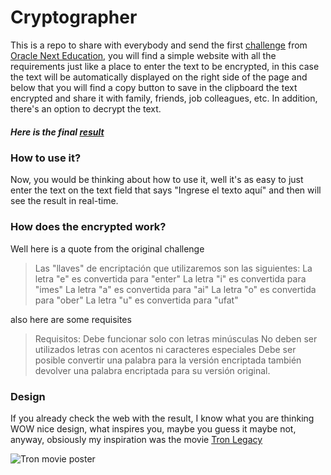 # Cryptographer

This is a repo to share with everybody and send 
the first <a href="https://www.aluracursos.com/challenges/challenge-one-logica/sprint01-construye-un-encriptador-texto-con-javascript">challenge</a> from <a href="https://www.oracle.com/lad/education/oracle-next-education/" target="blank">Oracle Next Education</a>,
you will find a simple website with all the requirements 
just like a place to enter the text to be encrypted, in this case
the text will be automatically displayed on the right side 
of the page and below that you will find a copy button
to save in the clipboard the text encrypted and share it
with family, friends, job colleagues, etc. In addition, there's 
an option to decrypt the text. 

##### Here is the final <a href="#" target="blank">result</a>

### How to use it?
Now, you would be thinking about how to use it, well it's as easy to just
enter the text on the text field that says "Ingrese el texto aquí"
and then will see the result in real-time.

### How does the encrypted work?
Well here is a quote from the original challenge

>Las "llaves" de encriptación que utilizaremos son las siguientes:
La letra "e" es convertida para "enter"
La letra "i" es convertida para "imes"
La letra "a" es convertida para "ai"
La letra "o" es convertida para "ober"
La letra "u" es convertida para "ufat"


also here are some requisites

>Requisitos:
Debe funcionar solo con letras minúsculas
No deben ser utilizados letras con acentos ni caracteres especiales
Debe ser posible convertir una palabra para la versión encriptada también devolver una palabra encriptada para su versión original.

### Design
If you already check the web with the result, I know what
you are thinking WOW nice design, what inspires you, maybe you guess it
maybe not, anyway, obsiously my inspiration was the movie <a href="https://www.google.com/search?gs_ssp=eJzj4tLP1Tcwrao0Sq40YPRiKSnKzwMAMrcFiA&q=tron&oq=tron&aqs=chrome.2.0i271j46i340i512l2j0i512l4j46i175i199i512j0i512l2.4031j0j7&sourceid=chrome&ie=UTF-8" target="blank">Tron Legacy</a>

![Tron movie poster](https://m.media-amazon.com/images/M/MV5BMTk4NTk4MTk1OF5BMl5BanBnXkFtZTcwNTE2MDIwNA@@._V1_FMjpg_UX1000_.jpg)
